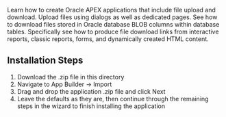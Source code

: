 Learn how to create Oracle APEX applications that include file upload and download. Upload files using dialogs as well as dedicated pages. See how to download files stored in Oracle database BLOB columns within database tables. Specifically see how to produce file download links from interactive reports, classic reports, forms, and dynamically created HTML content.

Installation Steps
------------------------------------
1. Download the .zip file in this directory
2. Navigate to App Builder -> Import
3. Drag and drop the application .zip file and click Next
4. Leave the defaults as they are, then continue through the remaining steps in the wizard to finish installing the application
